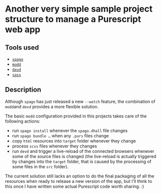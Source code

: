 # Another very simple sample project structure to manage a Purescript web app

## Tools used

- [`spago`][spago]
- [`modd`][modd]
- [`devd`][devd]
- [`sass`][sass]


## Description

Although `spago` has just released a new `--watch` feature, the combination of `modd`and `devd` provides a more flexible solution.

The basic `modd` configuration provided in this projects takes care of the following actions:

 - run `spago install` whenever the `spago.dhall` file changes
 - run `spago bundle …` when any `.purs` files change
 - copy `html` resources into `target` folder whenever they change
 - process `scss` files whenever they changes
 - run `devd` and trigger a live-reload of the connected browsers whenever some of the source files is changed (the live-reload is actually triggered by changes into the `target` folder, that is caused by the processing of some files in the `src` folder).

The current solution still lacks an option to do the final packaging of all the resources when ready to release a new version of the app, but I'll think to this once I have written some actual Purescript code worth sharing. :)


[modd]: https://github.com/cortesi/modd
[devd]: https://github.com/cortesi/devd
[spago]: https://github.com/spacchetti/spago
[sass]: https://sass-lang.com/install
